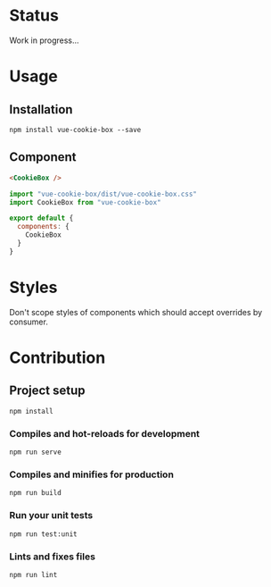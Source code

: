 # Status

Work in progress...

# Usage

## Installation
```
npm install vue-cookie-box --save
```

## Component
```html
<CookieBox />
```

```javascript
import "vue-cookie-box/dist/vue-cookie-box.css"
import CookieBox from "vue-cookie-box"

export default {
  components: {
    CookieBox
  }
}
```

# Styles
Don't scope styles of components which should accept overrides by consumer.

# Contribution

## Project setup
```
npm install
```

### Compiles and hot-reloads for development
```
npm run serve
```

### Compiles and minifies for production
```
npm run build
```

### Run your unit tests
```
npm run test:unit
```

### Lints and fixes files
```
npm run lint
```
